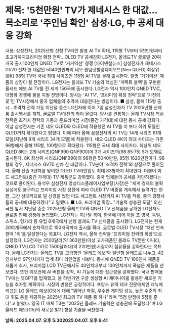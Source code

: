 # **제목: '5천만원' TV가 제네시스 한 대값...목소리로 '주인님 확인' 삼성·LG, 中 공세 대응 강화**

  내용: 삼성전자, 2025년형 신형 TV라인 발표 AI TV 확대, 115형 TV부터 5천만원짜리 초고가까지프리미엄 확장 전략...OLED TV 공세강화 LG전자, 올레드TV 글로벌 20여개국 출시100인치 QNED TV로 '거거익선' 경쟁 [파이낸셜뉴스] 삼성전자가 제네시스 GV70 신차 한 대값인 5040만원짜리 네오 퀀텀닷발광다이오드(Neo QLED) 최상위(8K) 98형 TV와 국내 최대 사이즈인 115형 AI TV를 올해 출시한다. 일명 '거거익선' 제품의 상징이 될 전망이다. LG전자는 올레드 TV 기술의 핵심인 '퍼펙트 블랙'을 구현한 올레드 에보 AI TV를 전 세계 150국에 출시한다. LG전자 역시 100인치 QNED TV로, 대형화 경쟁에 불을 지필 전망이다. 양사는 'AI TV', '프리미엄 확장 전략'으로 '가전의 꽃'인 TV시장에서 중국 업체들의 추격에 대응한다는 방침이다.       ■ 삼성, 올해 115형 출시...초격차 전략 가동   지난달 중순 LG전자에 이어 7일 삼성전자가 TV 2025년형 신제품 출시행사를 개최, 글로벌 TV대전의 막이 올랐다. 양사를 관통하는 올해 TV시장 핵심 전략은 초격차 전략의 가동과 준프리미엄 시장(중간 가격대)에 대한 동시 공세 강화다.    이날 삼성전자는 기존 네오 QLED와 OLED에 적용했던 AI TV를 이 보다 하위 모델인 QLED까지 확대한다고 밝혔다. 이에 따라 올해 삼성전자의 AI TV는 14개 시리즈 61개 모델(지난해 9개 시리즈 34개 모델)에 적용된다. 네오 QLED 4K의 최대 사이즈는 기존 98형에서 올해 115형, 100형으로 확대됐다. 115형은 국내 최대 사이즈다. 최상위 네오 QLED 8K는 2개 시리즈(QNF990·QNF900)에 3개 사이즈의(98·85·75) 5개 모델로 출시된다. 8K 최상위 시리즈(QNF990)의 98형은 5040만원, 85형 1620만원이다. 98형의 경우, 제네시스 GV70 신차 한 대값이다. TV분야 '초격차 전략'의 상징으로 풀이된다.          올해 진출 3년차를 맞이한 OLED TV라인업도 최대 83형까지 확대한다. 더불어 미드 세그먼트(중간 가격대) TV 제품군도 강화했다. 중국 업체들의 공세를 차단하겠다는 것으로 풀이된다. 용석우 삼성전자 영상디스플레이사업부장(사장)은 "세계 경제의 불확실성에도 불구하고 프리미엄 시장 성장에 따라 OLED TV 비중을 계속해서 늘려가는 한편, 그간 상대적으로 덜 신경을 썼던 미드 세그먼트 시장까지 AI TV를 적용, 중국 경쟁사들의 공세에 대응하겠다"고 말했다.       ■ LG, 프리미엄 확장..."기술력 성층권 도달" 외신 극찬       앞서 지난달 중순 2025년형 올레드TV와 QNED TV 신제품을 공개한 LG전자도 글로벌 판매 경쟁에 돌입했다.    LG전자는 지난달 북미, 한국에 이어 이달 초 영국, 독일, 스위스, 헝가리 등 유럽 8개국에서 신형 올레드 TV 신제품을 출시했다. LG전자는 현재 20여개국에서 순차적으로 150개국까지 출시를 확대, 글로벌 OLED TV시장 '13년 연속 판매 1위'를 달성한다는 목표다. LG전자 역시, 올해 전략을  '프리미엄 전략의 확장'으로 설정했다. LG전자는 2500달러(약 363만원)이상 고가제품인 올레드 TV뿐만 아니라, QNED TV(LCD TV)로 1500달러대(약 220만원)시장까지 점유율을 강화한다는 목표다.    올해 LG전자는 올레드 TV를 고급형인 '올레드 에보'와 일반형 올레드로 나누고, 42인치부터 97인치까지 업계 최다 라인업을 내놨다. 동시에 QNED TV 100인치 제품을 새롭게 추가, 프리미엄 LCD TV군에서도 40인치대부터 100인치까지 폭넓은 제품을 선보였다. 또한 리모컨에 AI 버튼을 장착, AI 기능에 대한 접근성을 강화했다. 국내 판매용 TV에는 챗GPT를 탑재했고, 올 하반기엔 구글 생성형 AI 제미나이를 활용한 새로운 기능을 추가할 계획이다. 시장의 반응은 긍정적이다. 프랑스 유력 테크 전문매체인 레뉴메리끄는 LG 올레드 에보(G5)에 대해 "뛰어난 화질, 우수한 게이밍 성능, 높은 수준의 최대 휘도 등을 제공하는 2025년 최고의 TV 제품 중 하나"라며 "5점 만점에 5점을 준다"고 밝혔다. 영국 IT 매체 T3는 "2025년 올레드 기술력은 성층권에 도달했다"며 LG 올레드 에보(G5)의 새로운 밝기 향상 기술을 극찬했다.

  **날짜: 2025.04.07. 오후 5:302025.04.07. 오후 6:41**